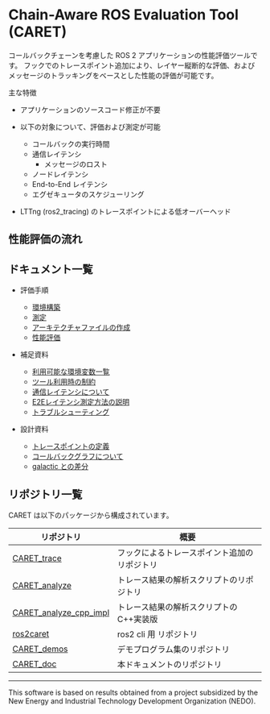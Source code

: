 # Chain-Aware ROS Evaluation Tool (CARET)

コールバックチェーンを考慮した ROS 2 アプリケーションの性能評価ツールです。
フックでのトレースポイント追加により、レイヤー縦断的な評価、およびメッセージのトラッキングをベースとした性能の評価が可能です。

主な特徴

- アプリケーションのソースコード修正が不要

- 以下の対象について、評価および測定が可能

  - コールバックの実行時間
  - 通信レイテンシ
    - メッセージのロスト
  - ノードレイテンシ
  - End-to-End レイテンシ
  - エグゼキュータのスケジューリング

- LTTng (ros2_tracing) のトレースポイントによる低オーバーヘッド

## 性能評価の流れ

## ドキュメント一覧

- 評価手順

  - [環境構築](./tutorials/setup.md)
  - [測定](./tutorials/measurement.md)
  - [アーキテクチャファイルの作成](./tutorials/create_architecture.md)
  - [性能評価](./tutorials/performance_evaluation.md)

- 補足資料

  - [利用可能な環境変数一覧](./supplements/env.md)
  - [ツール利用時の制約](./supplements/limits.md)
  - [通信レイテンシについて](./supplements/about_communication_latency.md)
  - [E2Eレイテンシ測定方法の説明](./supplements/explain_measurement_method.md)
  - [トラブルシューティング](./supplements/trouble_shooting.md)

- 設計資料
  <!-- - [アーキテクチャ](./architecture.md) -->
  - [トレースポイントの定義](./design/tracepoint_definition.md)
  - [コールバックグラフについて](./design/about_callback_graph.md)
    <!-- - [メッセージのトラッキングについて](./about_message_tracking.md) -->
    <!-- - [DDS-layer レイテンシの測定方法](./) -->
  - [galactic との差分](./design/diff.md)

## リポジトリ一覧

CARET は以下のパッケージから構成されています。

| リポジトリ                                                                    | 概要                                         |
| ----------------------------------------------------------------------------- | -------------------------------------------- |
| [CARET_trace](https://github.com/tier4/CARET_trace)                           | フックによるトレースポイント追加のリポジトリ |
| [CARET_analyze](https://github.com/tier4/CARET_analyze)                       | トレース結果の解析スクリプトのリポジトリ     |
| [CARET_analyze_cpp_impl](https://github.com/tier4/CARET_analyze_cpp_impl.git) | トレース結果の解析スクリプトの C++実装版     |
| [ros2caret](https://github.com/tier4/ros2caret.git)                           | ros2 cli 用 リポジトリ                       |
| [CARET_demos](https://github.com/tier4/CARET_demos)                           | デモプログラム集のリポジトリ                 |
| [CARET_doc](<[CARET_doc](https://github.com/tier4/CARET_doc)>)                | 本ドキュメントのリポジトリ                   |

---

This software is based on results obtained from a project subsidized by the New Energy and Industrial Technology Development Organization (NEDO).
